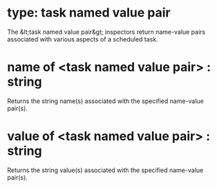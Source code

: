 # type: task named value pair

The &amp;lt;task named value pair&amp;gt; inspectors return name-value pairs associated with various aspects of a scheduled task.

# name of &lt;task named value pair&gt; : string

Returns the string name(s) associated with the specified name-value pair(s).

# value of &lt;task named value pair&gt; : string

Returns the string value(s) associated with the specified name-value pair(s).

